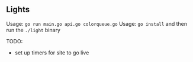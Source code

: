 ## Lights

Usage: `go run main.go api.go colorqueue.go`
Usage: `go install` and then run the `./light` binary

TODO: 
- set up timers for site to go live
